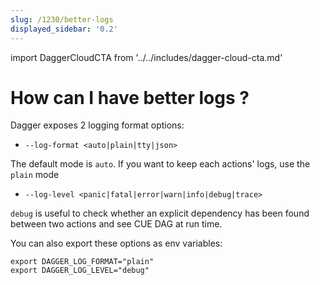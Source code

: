 ```yaml
---
slug: /1230/better-logs
displayed_sidebar: '0.2'
---
```


import DaggerCloudCTA from '../../includes/dagger-cloud-cta.md'

# How can I have better logs ?

Dagger exposes 2 logging format options:

- `--log-format <auto|plain|tty|json>`

The default mode is `auto`. If you want to keep each actions' logs, use the `plain` mode

- `--log-level <panic|fatal|error|warn|info|debug|trace>`

`debug` is useful to check whether an explicit dependency has been found between two actions and see CUE DAG at run time.

You can also export these options as env variables:

```console
export DAGGER_LOG_FORMAT="plain"
export DAGGER_LOG_LEVEL="debug"
```

<DaggerCloudCTA/>
